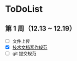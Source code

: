 # ToDoList

## 第 1 周（12.13 ~ 12.19）

- [ ] 文件上传
- [x] [技术文档写作规范](https://hongbusi.github.io/frontend/document/style-guide)
- [ ] git 提交规范
